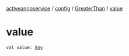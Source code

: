 [activeannoservice](../../index.md) / [config](../index.md) / [GreaterThan](index.md) / [value](./value.md)

# value

`val value: `[`Any`](https://kotlinlang.org/api/latest/jvm/stdlib/kotlin/-any/index.html)